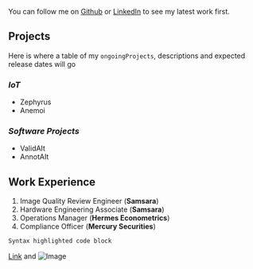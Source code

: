 You can follow me on [Github](https://github.com/CurtisDeCastro/curtisdecastro.github.io/edit/main/index.md) or [LinkedIn](https://linkedin.com/in/curtis415) to see my latest work first.

## Projects

Here is where a table of my `ongoingProjects`, descriptions and expected release dates will go

### _IoT_
- Zephyrus
- Anemoi

### _Software Projects_
- ValidAIt
- AnnotAIt

## Work Experience
1. Image Quality Review Engineer (**Samsara**)
2. Hardware Engineering Associate (**Samsara**)
3. Operations Manager (**Hermes Econometrics**)
4. Compliance Officer (**Mercury Securities**)

```markdown
Syntax highlighted code block

```

[Link](url) and ![Image](src)

